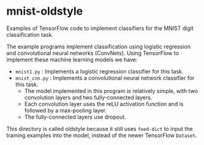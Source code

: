 # mnist-oldstyle
Examples of TensorFlow code to implement classifiers for the MNIST digit classification task.

The example programs implement classification using logistic regression and
convolutional neural networks (ConvNets).
Using TensorFlow to implement these machine learning models we have:
* `mnist1.py` : Implements a logistic regression classifier for this task.
* `mnist_cnn.py` : Implements a convolutional neural network classifier for this task.
  * The model implemented in this program is relatively simple, with two convolution layers
  and two fully-connected layers.
  * Each convolution layer uses the reLU activation function and is followed by a max-pooling layer.
  * The fully-connected layers use dropout.

This directory is called oldstyle because it still uses `feed-dict` to input the training examples
into the model, instead of the newer TensorFlow `Dataset`.
